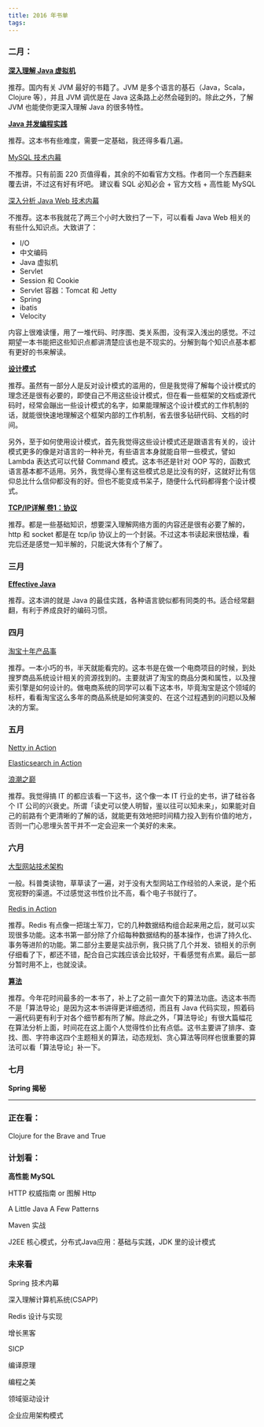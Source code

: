 ```yaml
---
title: 2016 年书单
tags:
---
```

### 二月：

**[深入理解 Java 虚拟机](http://book.douban.com/subject/24722612/)**

推荐。国内有关 JVM 最好的书籍了。JVM 是多个语言的基石（Java，Scala，Clojure 等），并且 JVM 调优是在 Java 这条路上必然会碰到的。除此之外，了解 JVM 也能使你更深入理解 Java 的很多特性。

**[Java 并发编程实践](http://book.douban.com/subject/10484692/)**

推荐。这本书有些难度，需要一定基础，我还得多看几遍。

[MySQL 技术内幕](http://book.douban.com/subject/26436525/)

不推荐。只有前面 220 页值得看，其余的不如看官方文档。作者同一个东西翻来覆去讲，不过这有好有坏吧。
建议看 SQL 必知必会 + 官方文档 + 高性能 MySQL

[深入分析 Java Web 技术内幕](http://book.douban.com/subject/19965586/)

不推荐。这本书我就花了两三个小时大致扫了一下，可以看看 Java Web 相关的有些什么知识点。大致讲了：

- I/O
- 中文编码
- Java 虚拟机
- Servlet
- Session 和 Cookie
- Servlet 容器：Tomcat 和 Jetty
- Spring
- ibatis
- Velocity

内容上很难读懂，用了一堆代码、时序图、类关系图，没有深入浅出的感觉。不过期望一本书能把这些知识点都讲清楚应该也是不现实的。分解到每个知识点基本都有更好的书来解读。

**[设计模式](http://book.douban.com/subject/1052241/)**

推荐。虽然有一部分人是反对设计模式的滥用的，但是我觉得了解每个设计模式的理念还是很有必要的，即使自己不用这些设计模式，但在看一些框架的文档或源代码时，经常会蹦出一些设计模式的名字，如果能理解这个设计模式的工作机制的话，就能很快速地理解这个框架内部的工作机制，省去很多钻研代码、文档的时间。

另外，至于如何使用设计模式，首先我觉得这些设计模式还是跟语言有关的，设计模式更多的像是对语言的一种补充，有些语言本身就能自带一些模式，譬如 Lambda 表达式可以代替 Command 模式。这本书还是针对 OOP 写的，函数式语言基本都不适用。另外，我觉得心里有这些模式总是比没有的好，这就好比有信仰总比什么信仰都没有的好。但也不能变成书呆子，随便什么代码都得套个设计模式。

**[TCP/IP详解 卷1：协议](http://book.douban.com/subject/1088054/)**

推荐。都是一些基础知识，想要深入理解网络方面的内容还是很有必要了解的，http 和 socket 都是在 tcp/ip 协议上的一个封装。不过这本书读起来很枯燥，看完后还是感觉一知半解的，只能说大体有个了解了。

### 三月

**[Effective Java](http://book.douban.com/subject/3360807/)**

推荐。这本讲的就是 Java 的最佳实践，各种语言貌似都有同类的书。适合经常翻翻，有利于养成良好的编码习惯。

### 四月

[淘宝十年产品事](https://book.douban.com/subject/25732463/)

推荐。一本小巧的书，半天就能看完的。这本书是在做一个电商项目的时候，到处搜罗商品系统设计相关的资源找到的。主要就讲了淘宝的商品分类和属性，以及搜索引擎是如何设计的。做电商系统的同学可以看下这本书，毕竟淘宝是这个领域的标杆，看看淘宝这么多年的商品系统是如何演变的、在这个过程遇到的问题以及解决的方案。

### 五月

[Netty in Action](https://book.douban.com/subject/24700704/)

[Elasticsearch in Action](https://book.douban.com/subject/26691915/)

[浪潮之巅](https://book.douban.com/subject/6709783/)

推荐。我觉得搞 IT 的都应该看一下这书，这个像一本 IT 行业的史书，讲了硅谷各个 IT 公司的兴衰史。所谓「读史可以使人明智，鉴以往可以知未来」，如果能对自己的前路有个更清晰的了解的话，就能更有效地把时间精力投入到有价值的地方，否则一门心思埋头苦干并不一定会迎来一个美好的未来。

### 六月

[大型网站技术架构](https://book.douban.com/subject/25723064/)

一般。科普类读物，草草读了一遍，对于没有大型网站工作经验的人来说，是个拓宽视野的渠道。不过感觉这书性价比不高，看个电子书就行了。

[Redis in Action](https://book.douban.com/subject/10597898/)

推荐。Redis 有点像一把瑞士军刀，它的几种数据结构组合起来用之后，就可以实现很多功能。这本书第一部分除了介绍每种数据结构的基本操作，也讲了持久化、事务等进阶的功能。第二部分主要是实战示例，我只挑了几个并发、锁相关的示例仔细看了下，都还不错，配合自己实践应该会比较好，干看感觉有点累。最后一部分暂时用不上，也就没读。

**[算法](https://book.douban.com/subject/10432347/)**

推荐。今年花时间最多的一本书了，补上了之前一直欠下的算法功底。选这本书而不是「算法导论」是因为这本书讲得更详细透彻，而且有 Java 代码实现，照着码一遍代码更有利于对各个细节都有所了解。除此之外，「算法导论」有很大篇幅花在算法分析上面，时间花在这上面个人觉得性价比有点低。这书主要讲了排序、查找、图、字符串这四个主题相关的算法，动态规划、贪心算法等同样也很重要的算法可以看「算法导论」补一下。

### 七月

**Spring 揭秘**

---

### 正在看：

Clojure for the Brave and True

### 计划看：

**高性能 MySQL**

HTTP 权威指南 or 图解 Http

A Little Java A Few Patterns

Maven 实战

J2EE 核心模式，分布式Java应用：基础与实践，JDK 里的设计模式

### 未来看

Spring 技术内幕

深入理解计算机系统(CSAPP)

Redis 设计与实现

增长黑客

SICP

编译原理

编程之美

领域驱动设计

企业应用架构模式
